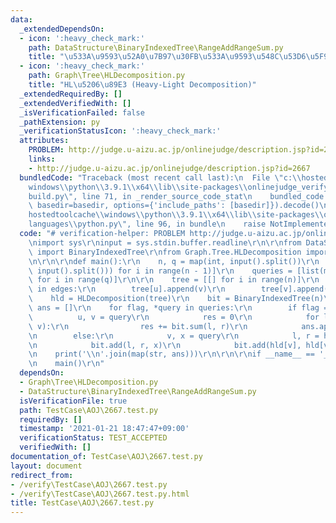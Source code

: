 ```yaml
---
data:
  _extendedDependsOn:
  - icon: ':heavy_check_mark:'
    path: DataStructure\BinaryIndexedTree\RangeAddRangeSum.py
    title: "\u533A\u9593\u52A0\u7B97\u30FB\u533A\u9593\u548C\u53D6\u5F97"
  - icon: ':heavy_check_mark:'
    path: Graph\Tree\HLDecomposition.py
    title: "HL\u5206\u89E3 (Heavy-Light Decomposition)"
  _extendedRequiredBy: []
  _extendedVerifiedWith: []
  _isVerificationFailed: false
  _pathExtension: py
  _verificationStatusIcon: ':heavy_check_mark:'
  attributes:
    PROBLEM: http://judge.u-aizu.ac.jp/onlinejudge/description.jsp?id=2667
    links:
    - http://judge.u-aizu.ac.jp/onlinejudge/description.jsp?id=2667
  bundledCode: "Traceback (most recent call last):\n  File \"c:\\hostedtoolcache\\\
    windows\\python\\3.9.1\\x64\\lib\\site-packages\\onlinejudge_verify\\documentation\\\
    build.py\", line 71, in _render_source_code_stat\n    bundled_code = language.bundle(stat.path,\
    \ basedir=basedir, options={'include_paths': [basedir]}).decode()\n  File \"c:\\\
    hostedtoolcache\\windows\\python\\3.9.1\\x64\\lib\\site-packages\\onlinejudge_verify\\\
    languages\\python.py\", line 96, in bundle\n    raise NotImplementedError\nNotImplementedError\n"
  code: "# verification-helper: PROBLEM http://judge.u-aizu.ac.jp/onlinejudge/description.jsp?id=2667\r\
    \nimport sys\r\ninput = sys.stdin.buffer.readline\r\n\r\nfrom DataStructure.BinaryIndexedTree.RangeAddRangeSum\
    \ import BinaryIndexedTree\r\nfrom Graph.Tree.HLDecomposition import HLDecomposition\r\
    \n\r\n\r\ndef main():\r\n    n, q = map(int, input().split())\r\n    edges = [list(map(int,\
    \ input().split())) for i in range(n - 1)]\r\n    queries = [list(map(int, input().split()))\
    \ for i in range(q)]\r\n\r\n    tree = [[] for i in range(n)]\r\n    for u, v\
    \ in edges:\r\n        tree[u].append(v)\r\n        tree[v].append(u)\r\n\r\n\
    \    hld = HLDecomposition(tree)\r\n    bit = BinaryIndexedTree(n)\r\n\r\n   \
    \ ans = []\r\n    for flag, *query in queries:\r\n        if flag == 0:\r\n  \
    \          u, v = query\r\n            res = 0\r\n            for l, r in hld.range_edge_path(u,\
    \ v):\r\n                res += bit.sum(l, r)\r\n            ans.append(res)\r\
    \n        else:\r\n            v, x = query\r\n            l, r = hld.range_subtree(v)\r\
    \n            bit.add(l, r, x)\r\n            bit.add(hld[v], hld[v] + 1, -x)\r\
    \n    print('\\n'.join(map(str, ans)))\r\n\r\n\r\nif __name__ == '__main__':\r\
    \n    main()\r\n"
  dependsOn:
  - Graph\Tree\HLDecomposition.py
  - DataStructure\BinaryIndexedTree\RangeAddRangeSum.py
  isVerificationFile: true
  path: TestCase\AOJ\2667.test.py
  requiredBy: []
  timestamp: '2021-01-21 18:47:47+09:00'
  verificationStatus: TEST_ACCEPTED
  verifiedWith: []
documentation_of: TestCase\AOJ\2667.test.py
layout: document
redirect_from:
- /verify\TestCase\AOJ\2667.test.py
- /verify\TestCase\AOJ\2667.test.py.html
title: TestCase\AOJ\2667.test.py
---
```

